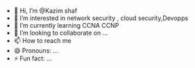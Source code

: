 - 👋 Hi, I’m @Kazim shaf
- 👀 I’m interested in network security , cloud security,Devopps 
- 🌱 I’m currently learning CCNA CCNP
- 💞️ I’m looking to collaborate on ...
- 📫 How to reach me 
- 😄 Pronouns: ...
- ⚡ Fun fact: ...

<!---
Kazim0001/Kazim0001 is a ✨ special ✨ repository because its `README.md` (this file) appears on your GitHub profile.
You can click the Preview link to take a look at your changes.
--->
